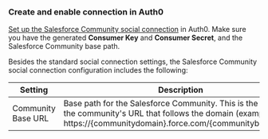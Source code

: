 ### Create and enable connection in Auth0

[Set up the Salesforce Community social connection](https://auth0.com/docs/dashboard/guides/connections/set-up-connections-social) in Auth0. Make sure you have the generated **Consumer Key** and **Consumer Secret**, and the Salesforce Community base path.

Besides the standard social connection settings, the Salesforce Community social connection configuration includes the following:

| Setting | Description | 
|---------|-------------|
| Community Base URL | Base path for the Salesforce Community. This is the section of the community's URL that follows the domain (example: https://{communitydomain}.force.com/{communitybasepath}). |
